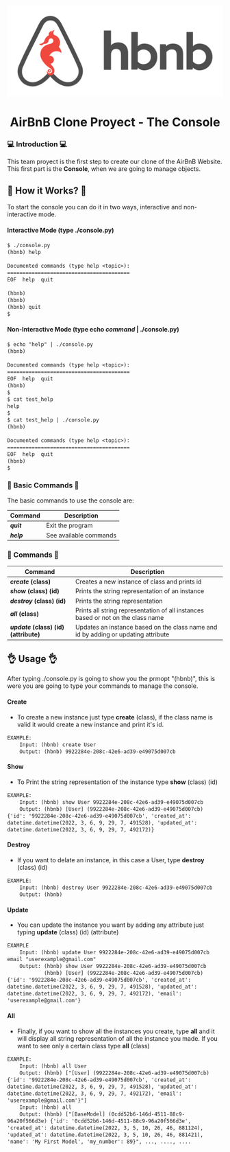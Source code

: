 ![hBnB](img/hbnblogo.png)

<h1 align="center">AirBnB Clone Proyect - The Console</h1>

### :computer: Introduction :computer:
This team proyect is the first step to create our clone of the AirBnB Website.
This first part is the **Console**, when we are going to manage objects.

## :construction_worker:  How it Works? :construction_worker:

To start the console you can do it in two ways, interactive and non-interactive mode.

#### Interactive Mode (type ./console.py)
```
$ ./console.py
(hbnb) help

Documented commands (type help <topic>):
========================================
EOF  help  quit

(hbnb) 
(hbnb) 
(hbnb) quit
$
```

#### Non-Interactive Mode (type echo ***command*** | ./console.py)
```
$ echo "help" | ./console.py
(hbnb)

Documented commands (type help <topic>):
========================================
EOF  help  quit
(hbnb) 
$
$ cat test_help
help
$
$ cat test_help | ./console.py
(hbnb)

Documented commands (type help <topic>):
========================================
EOF  help  quit
(hbnb) 
$
```

### :speech_balloon: Basic Commands :speech_balloon:
The basic commands to use the console are:

| Command | Description |
| ------- | ----------- |
| ***quit*** | Exit the program |
| ***help*** | See available commands |

### :speech_balloon: Commands :speech_balloon:
| Command | Description |
| ------- | ----------- |
| ***create*** **(class)** | Creates a new instance of class and prints id |
| ***show*** **(class)** **(id)** | Prints the string representation of an instance |
| ***destroy*** **(class)** **(id)** | Prints the string representation |
| ***all*** **(class)** | Prints all string representation of all instances based or not on the class name |
| ***update*** **(class)** **(id)** **(attribute)** | Updates an instance based on the class name and id by adding or updating attribute |


##  :ok_hand: Usage :ok_hand:

After typing ./console.py is going to show you the prmopt "(hbnb)", this is were you are going to type your commands to manage the console.

#### Create
- To create a new instance just type **create** (class), if the class name is valid it would create a new instance and print it's id.
```
EXAMPLE:
	Input: (hbnb) create User
	Output: (hbnb) 9922284e-208c-42e6-ad39-e49075d007cb
```
#### Show
- To Print the string representation of the instance type **show** (class) (id)
```
EXAMPLE:
	Input: (hbnb) show User 9922284e-208c-42e6-ad39-e49075d007cb
	Output: (hbnb) [User] (9922284e-208c-42e6-ad39-e49075d007cb) {'id': '9922284e-208c-42e6-ad39-e49075d007cb', 'created_at': datetime.datetime(2022, 3, 6, 9, 29, 7, 491528), 'updated_at': datetime.datetime(2022, 3, 6, 9, 29, 7, 492172)}
```
#### Destroy
- If you want to delate an instance, in this case a User, type **destroy** (class) (id)
```
EXAMPLE:
	Input: (hbnb) destroy User 9922284e-208c-42e6-ad39-e49075d007cb
	Output: (hbnb) 
```
#### Update
- You can update the instance you want by adding any attribute just typing **update** (class) (id) (attribute)
```
EXAMPLE
	Input: (hbnb) update User 9922284e-208c-42e6-ad39-e49075d007cb email "userexample@gmail.com"
	Output: (hbnb) show User 9922284e-208c-42e6-ad39-e49075d007cb
	        (hbnb) [User] (9922284e-208c-42e6-ad39-e49075d007cb) {'id': '9922284e-208c-42e6-ad39-e49075d007cb', 'created_at': datetime.datetime(2022, 3, 6, 9, 29, 7, 491528), 'updated_at': datetime.datetime(2022, 3, 6, 9, 29, 7, 492172), 'email': 'userexample@gmail.com'}
```
#### All
- Finally, if you want to show all the instances you create, type **all** and it will display all string representation of all the instance you made. If you want to see only a certain class type **all** (class)
```
EXAMPLE:
	Input: (hbnb) all User
	Output: (hbnb) ["[User] (9922284e-208c-42e6-ad39-e49075d007cb) {'id': '9922284e-208c-42e6-ad39-e49075d007cb', 'created_at': datetime.datetime(2022, 3, 6, 9, 29, 7, 491528), 'updated_at': datetime.datetime(2022, 3, 6, 9, 29, 7, 492172), 'email': 'userexample@gmail.com'}"]
	Input: (hbnb) all
	Output: (hbnb) ["[BaseModel] (0cdd52b6-146d-4511-88c9-96a20f566d3e) {'id': '0cdd52b6-146d-4511-88c9-96a20f566d3e', 'created_at': datetime.datetime(2022, 3, 5, 10, 26, 46, 881124), 'updated_at': datetime.datetime(2022, 3, 5, 10, 26, 46, 881421), 'name': 'My First Model', 'my_number': 89}", ..., ...., ....
```



